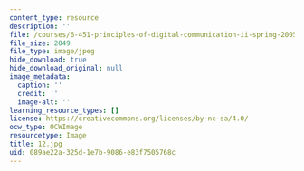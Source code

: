 ```yaml
---
content_type: resource
description: ''
file: /courses/6-451-principles-of-digital-communication-ii-spring-2005/089ae22a325d1e7b9086e83f7505768c_12.jpg
file_size: 2049
file_type: image/jpeg
hide_download: true
hide_download_original: null
image_metadata:
  caption: ''
  credit: ''
  image-alt: ''
learning_resource_types: []
license: https://creativecommons.org/licenses/by-nc-sa/4.0/
ocw_type: OCWImage
resourcetype: Image
title: 12.jpg
uid: 089ae22a-325d-1e7b-9086-e83f7505768c
---
```


